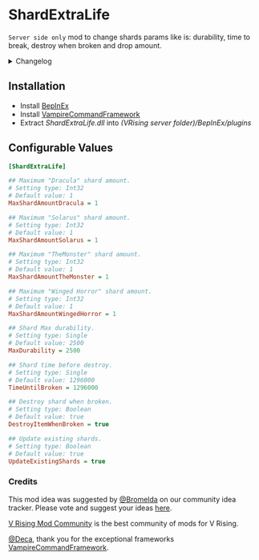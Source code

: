 # ShardExtraLife
`Server side only` mod to change shards params like is: durability, time to break, destroy when broken and drop amount. 
<details>
<summary>Changelog</summary>
`0.1.0`
- Initial public release of the mod
</details>

## Installation
* Install [BepInEx](https://v-rising.thunderstore.io/package/BepInEx/BepInExPack_V_Rising/)
* Install [VampireCommandFramework](https://v-rising.thunderstore.io/package/deca/VampireCommandFramework/)
* Extract _ShardExtraLife.dll_ into _(VRising server folder)/BepInEx/plugins_

## Configurable Values
```ini
[ShardExtraLife]

## Maximum "Dracula" shard amount.
# Setting type: Int32
# Default value: 1
MaxShardAmountDracula = 1

## Maximum "Solarus" shard amount.
# Setting type: Int32
# Default value: 1
MaxShardAmountSolarus = 1

## Maximum "TheMonster" shard amount.
# Setting type: Int32
# Default value: 1
MaxShardAmountTheMonster = 1

## Maximum "Winged Horror" shard amount.
# Setting type: Int32
# Default value: 1
MaxShardAmountWingedHorror = 1

## Shard Max durability.
# Setting type: Single
# Default value: 2500
MaxDurability = 2500

## Shard time before destroy.
# Setting type: Single
# Default value: 1296000
TimeUntilBroken = 1296000

## Destroy shard when broken.
# Setting type: Boolean
# Default value: true
DestroyItemWhenBroken = true

## Update existing shards.
# Setting type: Boolean
# Default value: true
UpdateExistingShards = true

```
### Credits

This mod idea was suggested by [@Bromelda](https://ideas.vrisingmods.com/posts/112/shard-replenish-mod) on our community idea tracker. Please vote and suggest your ideas [here](https://ideas.vrisingmods.com/).

[V Rising Mod Community](https://discord.gg/vrisingmods) is the best community of mods for V Rising.

[@Deca](https://github.com/decaprime), thank you for the exceptional frameworks [VampireCommandFramework](https://github.com/decaprime/VampireCommandFramework).

